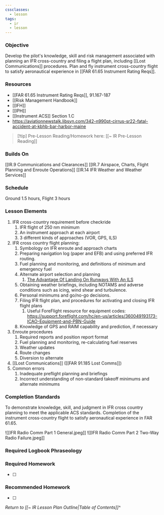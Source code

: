 ```yaml
---
cssclasses:
  - lesson
tags:
  - ir
  - lesson
---
```

### Objective
Develop the pilot's knowledge, skill and risk management associated with planning an IFR cross-country and filing a flight plan, including [[Lost Communications]] procedures. Plan and fly instrument cross-country flight to satisfy aeronautical experience in [[FAR 61.65 Instrument Rating Reqs]].

### Resources
- [[FAR 61.65 Instrument Rating Reqs]], 91.167-187
- [[Risk Management Handbook]]
- [[IFH]]
- [[IPH]] 
- [[Instrument ACS]] Section 1.C
- https://aviationnewstalk.libsyn.com/342-n990pt-cirrus-sr22-fatal-accident-at-kbhb-bar-harbor-maine

> [!tip] Pre-Lesson Reading/Homework here: [[~ IR Pre-Lesson Reading]]

### Builds On
[[IR.9 Communications and Clearances]]
[[IR.7 Airspace, Charts, Flight Planning and Enroute Operations]]
[[IR.14 IFR Weather and Weather Services]]

### Schedule
Ground 1.5 hours, Flight 3 hours 

### Lesson Elements
1. IFR cross-country requirement before checkride 
	1. IFR flight of 250 nm minimum 
	2. An instrument approach at each airport 
	3. 3 different kinds of approaches (VOR, GPS, ILS) 
2. IFR cross country flight planning: 
	1. Symbology on IFR enroute and approach charts 
	2. Preparing navigation log (paper and EFB) and using preferred IFR routing. 
	3. Fuel planning and monitoring, and definitions of minimum and emergency fuel 
	4. Alternate airport selection and planning
		1. [The Advantage Of Landing On Runways With An ILS](https://www.boldmethod.com/shorts/shorts.ifr.0103/)
	5. Obtaining weather briefings, including NOTAMS and adverse conditions such as icing, wind shear and turbulence. 
	6. Personal minimums and go/no-go decisions. 
	7. Filing IFR flight plan, and procedures for activating and closing IFR flight plans
		1. Useful ForeFlight resource for equipment codes: https://support.foreflight.com/hc/en-us/articles/360049193173-ICAO-Equipment-and-PBN-Guide
	8. Knowledge of GPS and RAIM capability and prediction, if necessary
3. Enroute procedures
	1. Required reports and position report format 
	2. Fuel planning and monitoring, re-calculating fuel reserves 
	3. Weather updates 
	4. Route changes 
	5. Diversion to alternate 
4. [[Lost Communications]] ([[FAR 91.185 Lost Comms]])
5. Common errors 
	1. Inadequate preflight planning and briefings 
	2. Incorrect understanding of non-standard takeoff minimums and alternate minimums

### Completion Standards
To demonstrate knowledge, skill, and judgment in IFR cross country planning to meet the applicable ACS standards. Completion of the instrument cross-country flight to satisfy aeronautical experience in FAR 61.65.

![[IFR Radio Comm Part 1 General.jpeg]]
![[IFR Radio Comm Part 2 Two-Way Radio Failure.jpeg]]

### Required Logbook Phraseology

### Required Homework
- [ ] 

### Recommended Homework
- [ ] 

*Return to [[~ IR Lesson Plan Outline|Table of Contents]]^*